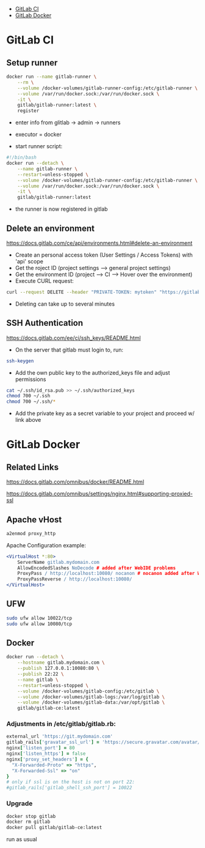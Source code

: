 - [GitLab CI](#gitLab-ci)
- [GitLab Docker](#gitlab-docker)

# GitLab CI

## Setup runner

```bash
docker run --name gitlab-runner \
    --rm \
    --volume /docker-volumes/gitlab-runner-config:/etc/gitlab-runner \
    --volume /var/run/docker.sock:/var/run/docker.sock \
    -it \
    gitlab/gitlab-runner:latest \
    register
```

* enter info from glitlab -> admin -> runners
* executor = docker

* start runner script:

```bash
#!/bin/bash
docker run --detach \
    --name gitlab-runner \
    --restart=unless-stopped \
    --volume /docker-volumes/gitlab-runner-config:/etc/gitlab-runner \
    --volume /var/run/docker.sock:/var/run/docker.sock \
    -it \
    gitlab/gitlab-runner:latest
```

* the runner is now registered in gitlab

## Delete an environment

https://docs.gitlab.com/ce/api/environments.html#delete-an-environment

- Create an personal access token (User Settings / Access Tokens) with 'api' scope
- Get the roject ID (project settings --> general project settings)
- Get the environment ID (project --> CI --> Hover over the environment)
- Execute CURL request:

```bash
curl --request DELETE --header "PRIVATE-TOKEN: mytoken" "https://gitlab.example.com/api/v4/projects/1/environments/1"
```

- Deleting can take up to several minutes

## SSH Authentication

https://docs.gitlab.com/ee/ci/ssh_keys/README.html

- On the server that gitlab must login to, run:

```bash
ssh-keygen
```

- Add the own public key to the authorized_keys file and adjust permissions

```bash
cat ~/.ssh/id_rsa.pub >> ~/.ssh/authorized_keys
chmod 700 ~/.ssh
chmod 700 ~/.ssh/*
```

- Add the private key as a secret variable to your project and proceed w/ link above

# GitLab Docker

## Related Links

https://docs.gitlab.com/omnibus/docker/README.html

https://docs.gitlab.com/omnibus/settings/nginx.html#supporting-proxied-ssl

## Apache vHost


```bash
a2enmod proxy_http
```

Apache Configuration example:

```apache
<VirtualHost *:80>
    ServerName gitlab.mydomain.com
    AllowEncodedSlashes NoDecode # added after WebIDE problems
    ProxyPass / http://localhost:10080/ nocanon # nocanon added after WebIDE problems
    ProxyPassReverse / http://localhost:10080/
</VirtualHost>
```

## UFW

```bash
sudo ufw allow 10022/tcp
sudo ufw allow 10080/tcp
```

## Docker

```bash
docker run --detach \
    --hostname gitlab.mydomain.com \
    --publish 127.0.0.1:10080:80 \
    --publish 22:22 \
    --name gitlab \
    --restart=unless-stopped \
    --volume /docker-volumes/gitlab-config:/etc/gitlab \
    --volume /docker-volumes/gitlab-logs:/var/log/gitlab \
    --volume /docker-volumes/gitlab-data:/var/opt/gitlab \
    gitlab/gitlab-ce:latest
```

### Adjustments in /etc/gitlab/gitlab.rb:

```ruby
external_url 'https://git.mydomain.com'
gitlab_rails['gravatar_ssl_url'] = 'https://secure.gravatar.com/avatar/%{hash}?s=%{size}&d=identicon'
nginx['listen_port'] = 80
nginx['listen_https'] = false
nginx['proxy_set_headers'] = {
  "X-Forwarded-Proto" => "https",
  "X-Forwarded-Ssl" => "on"
}
# only if ssl is on the host is not on port 22:
#gitlab_rails['gitlab_shell_ssh_port'] = 10022
```

### Upgrade

```bash
docker stop gitlab
docker rm gitlab
docker pull gitlab/gitlab-ce:latest
```

run as usual
